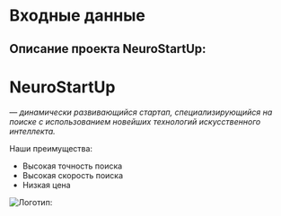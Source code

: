 # **Входные данные**
## Описание проекта NeuroStartUp:

# **NeuroStartUp** 
— *динамически развивающийся стартап, специализирующийся на поиске с использованием новейших технологий искусственного интеллекта.* 


Наши преимущества:

* Высокая точность поиска
* Высокая скорость поиска
* Низкая цена

![Логотип:](https://camo.githubusercontent.com/ace14ee894d150192a7b05b12410738aa65528da742bbce69315a5f441320ea7/68747470733a2f2f692e696d6775722e636f6d2f495a4f525769492e706e67)
